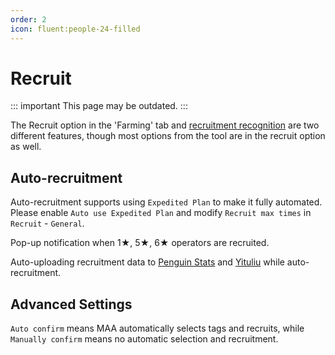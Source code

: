 ```yaml
---
order: 2
icon: fluent:people-24-filled
---
```


# Recruit

::: important This page may be outdated.
:::

The Recruit option in the 'Farming' tab and [recruitment recognition](./tools.md#recruitment-recognition) are two different features, though most options from the tool are in the recruit option as well.

## Auto-recruitment

Auto-recruitment supports using `Expedited Plan` to make it fully automated. Please enable `Auto use Expedited Plan` and modify `Recruit max times` in `Recruit` - `General`.

Pop-up notification when 1★, 5★, 6★ operators are recruited.

Auto-uploading recruitment data to [Penguin Stats](https://penguin-stats.io/) and [Yituliu](https://ark.yituliu.cn/) while auto-recruitment.

## Advanced Settings

`Auto confirm` means MAA automatically selects tags and recruits, while `Manually confirm` means no automatic selection and recruitment.
